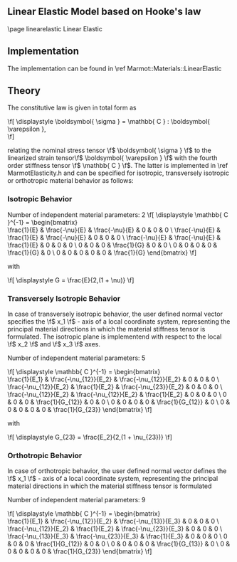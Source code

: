 ## Linear Elastic Model based on Hooke's law

\page linearelastic Linear Elastic

## Implementation

The implementation can be found in \ref Marmot::Materials::LinearElastic

## Theory 

The constitutive law is given in total form as

\f[ 
  \displaystyle \boldsymbol{ \sigma } = \mathbb{ C } : \boldsymbol{ \varepsilon },  
\f] 

relating the nominal stress tensor \f$ \boldsymbol{ \sigma } \f$ 
to the linearized strain tensor\f$ \boldsymbol{ \varepsilon }  \f$ 
with the fourth order stiffness tensor \f$ \mathbb{ C } \f$. The latter is implemented
in \ref MarmotElasticity.h and can be specified for isotropic, transversely isotropic
or orthotropic material behavior as follows:

### Isotropic Behavior
Number of independent material parameters:	2
\f[ 
  \displaystyle \mathbb{ C }^{-1} = \begin{bmatrix}  
				    	\frac{1}{E} & \frac{-\nu}{E} & \frac{-\nu}{E} & 0 & 0 & 0 \\
				    	\frac{-\nu}{E} & \frac{1}{E} & \frac{-\nu}{E} & 0 & 0 & 0 \\
				    	\frac{-\nu}{E} & \frac{-\nu}{E} & \frac{1}{E} & 0 & 0 & 0 \\
					0 & 0 & 0 & \frac{1}{G} & 0 & 0 \\
					0 & 0 & 0 & 0 & \frac{1}{G} & 0 \\
					0 & 0 & 0 & 0 & 0 & \frac{1}{G}
				    \end{bmatrix}
\f] 

with

\f[ 
   \displaystyle G = \frac{E}{2\,(1 + \nu)}
\f] 

### Transversely Isotropic Behavior

In case of transversely isotropic behavior, the user defined normal vector specifies the \f$ x_1 \f$ - axis 
of a local coordinate system, representing the principal material directions in which the material
stiffness tensor is formulated. The isotropic plane is implementend with respect to the local \f$ x_2 \f$ and \f$ x_3 \f$ axes.


Number of independent material parameters:	5

\f[ 
  \displaystyle \mathbb{ C }^{-1} = \begin{bmatrix}  
				    	\frac{1}{E_1} & \frac{-\nu_{12}}{E_2} & \frac{-\nu_{12}}{E_2} & 0 & 0 & 0 \\
				    	\frac{-\nu_{12}}{E_2} & \frac{1}{E_2} & \frac{-\nu_{23}}{E_2} & 0 & 0 & 0 \\
				    	\frac{-\nu_{12}}{E_2} & \frac{-\nu_{12}}{E_2} & \frac{1}{E_2} & 0 & 0 & 0 \\
					0 & 0 & 0 & \frac{1}{G_{12}} & 0 & 0 \\
					0 & 0 & 0 & 0 & \frac{1}{G_{12}} & 0 \\
					0 & 0 & 0 & 0 & 0 & \frac{1}{G_{23}}
				    \end{bmatrix}
\f] 

with

\f[ 
   \displaystyle G_{23} = \frac{E_2}{2\,(1 + \nu_{23})}
\f] 

### Orthotropic Behavior

In case of orthotropic behavior, the user defined normal vector defines the \f$ x_1 \f$ - axis 
of a local coordinate system, representing the principal material directions in which the material stiffness 
tensor is formulated

Number of independent material parameters:	9

\f[ 
  \displaystyle \mathbb{ C }^{-1} = \begin{bmatrix}  
				    	\frac{1}{E_1} & \frac{-\nu_{12}}{E_2} & \frac{-\nu_{13}}{E_3} & 0 & 0 & 0 \\
				    	\frac{-\nu_{12}}{E_2} & \frac{1}{E_2} & \frac{-\nu_{23}}{E_3} & 0 & 0 & 0 \\
				    	\frac{-\nu_{13}}{E_3} & \frac{-\nu_{23}}{E_3} & \frac{1}{E_3} & 0 & 0 & 0 \\
					0 & 0 & 0 & \frac{1}{G_{12}} & 0 & 0 \\
					0 & 0 & 0 & 0 & \frac{1}{G_{13}} & 0 \\
					0 & 0 & 0 & 0 & 0 & \frac{1}{G_{23}}
				    \end{bmatrix}
\f]  
